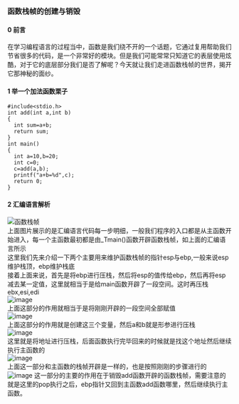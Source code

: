 ### 函数栈帧的创建与销毁  
#### 0 前言  
在学习编程语言的过程当中，函数是我们绕不开的一个话题，它通过复用帮助我们节省很多的代码，是一个非常好的模块。但是我们可能常常只知道它的表层使用炫酷，对于它的底层部分我们是否了解呢？今天就让我们走进函数栈帧的世界，揭开它那神秘的面纱。
#### 1 举一个加法函数栗子
```
#include<stdio.h>
int add(int a,int b)
{ 
  int sum=a+b;
  return sum;
}
int main()
{
  int a=10,b=20;
  int c=0;
  c=add(a,b);
  printf("a+b=%d",c);
  return 0;
}
```
#### 2 汇编语言解析
![函数栈帧](https://github.com/Lp700750/Blogs/assets/104414865/07f2c188-4ef9-446c-8ab1-091230643120)  
上面图片展示的是汇编语言代码每一步明细，一般我们程序的入口都是从主函数开始进入，每一个主函数最初都是由_Tmain()函数开辟函数栈帧，如上面的汇编语言所示    
这里我们先来介绍一下两个主要用来维护函数栈帧的指针esp与ebp,一般来说esp维护栈顶，ebp维护栈底   
接着上面来说，首先是将ebp进行压栈，然后将esp的值传给ebp，然后再将esp减去某一定值，这里就相当于是给main函数开辟了一段空间。这时再压栈ebx,esi,edi   
![image](https://github.com/Lp700750/Blogs/assets/104414865/cfcb2dfa-8bb4-4d2e-85da-adc33fcef402)   
上面这部分的作用就相当于是将刚刚开辟的一段空间全部赋值    
![image](https://github.com/Lp700750/Blogs/assets/104414865/ffcee262-62de-4bf1-8332-f5c1e02a096d)   
上面这部分的作用就是创建这三个变量，然后a和b就是形参进行压栈   
![image](https://github.com/Lp700750/Blogs/assets/104414865/5862c133-dfaf-4950-8d06-18a69bf0e3cc)   
这里就是将地址进行压栈，后面函数执行完毕回来的时候就是找这个地址然后继续执行主函数的    
![image](https://github.com/Lp700750/Blogs/assets/104414865/f78c3854-5695-4710-a892-9ee03774927d)   
上面这一部分和主函数的栈帧开辟是一样的，也是按照刚刚的步骤进行的  
![image](https://github.com/Lp700750/Blogs/assets/104414865/046d7bd2-7b9e-4298-94a7-4e7f07efecc9) 
这一部分的主要的作用在于销毁add函数开辟的函数栈帧，需要注意的就是这里的pop执行之后，ebp指针又回到主函数add函数哪里，然后继续执行主函数。






